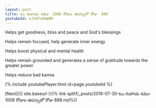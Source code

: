 ```yaml
---
layout: post
title: ఓం కంఠాయ నమః- 1008 రోజుల తపస్సులో రోజు  889
youtubeId: eJYOfvOkWOM
---
```

 
 
Helps get goodness, bliss and peace and God's blessings
 
Helps remain focused, help generate inner energy 
 
Helps boost physical and mental health 
 
Helps remain grounded and generates a sense of gratitude towards the greater power 
 
Helps reduce bad karma
 
 
 
 


{% include youtubePlayer.html id=page.youtubeId %}
 
[Next]({{ site.baseurl }}{% link  split1/_posts/2016-07-30-ఓం గుహాయ నమః- 1008 రోజుల తపస్సులో రోజు  888.md%})
 
